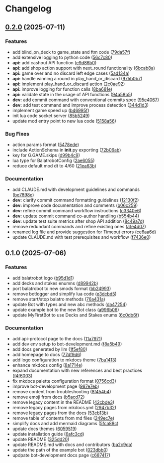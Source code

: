 # Changelog

## [0.2.0](https://github.com/S1M0N38/balatrobot/compare/v0.1.0...v0.2.0) (2025-07-11)


### Features

* add blind_on_deck to game_state and ftm code ([79da57f](https://github.com/S1M0N38/balatrobot/commit/79da57fe056186b26b7733ef18b9e1e42d4d6b9a))
* add extensive logging to python code ([56c7c80](https://github.com/S1M0N38/balatrobot/commit/56c7c80d3419d9dd11fbd5cbea513a76015c92f0))
* **api:** add cashout API function ([e9d86b0](https://github.com/S1M0N38/balatrobot/commit/e9d86b0e244f100f2ec2e9753883ec26afc3f713))
* **api:** add shop action support with next_round functionality ([6bcab8a](https://github.com/S1M0N38/balatrobot/commit/6bcab8a783ba0ecb12764d7d45a990c3f7fa7dc9))
* **api:** game over and no discard left edge cases ([5ad134a](https://github.com/S1M0N38/balatrobot/commit/5ad134afea7ec1fd30d27450bac474a69aaaa552))
* **api:** handle winning a round in play_hand_or_discard ([975b0b7](https://github.com/S1M0N38/balatrobot/commit/975b0b7da89d15239da8e8d75d3f67b77c26c5c9))
* **api:** implement play_hand_or_discard action ([2c0ae92](https://github.com/S1M0N38/balatrobot/commit/2c0ae92bc3350e7a7d6c7b15404346c55b127d1b))
* **api:** improve logging for function calls ([8ba681e](https://github.com/S1M0N38/balatrobot/commit/8ba681e69de239bb58dba581749ab052bfdca628))
* **api:** validate state in the usage of API functions ([94a58b5](https://github.com/S1M0N38/balatrobot/commit/94a58b51aba4346fef0e835bb20b14547f94afb1))
* **dev:** add commit command with conventional commits spec ([95e4067](https://github.com/S1M0N38/balatrobot/commit/95e4067f9027bb14868ebd764180e65b8e82959a))
* **dev:** add test command and improve process detection ([344d1d3](https://github.com/S1M0N38/balatrobot/commit/344d1d3edb594708fcc9b785f3a5f391d25ed145))
* implement game speed up ([b46995f](https://github.com/S1M0N38/balatrobot/commit/b46995f1b9a695ba031e1795dd7458d9796a87fc))
* init lua code socket server ([85b5249](https://github.com/S1M0N38/balatrobot/commit/85b52494a6866ff894db512261881ff07b5d7b41))
* update mod entry point to new lua code ([5158a56](https://github.com/S1M0N38/balatrobot/commit/5158a56715d7d0ed83e277fe77487976e7f6edc5))


### Bug Fixes

* action params format ([5478ede](https://github.com/S1M0N38/balatrobot/commit/5478edeab759943767f0e39ad1fb795e4e0bcfc7))
* include ActionSchema in __init__.py exporting ([72b06ab](https://github.com/S1M0N38/balatrobot/commit/72b06ab56385bf8a14fedf2b75783d59712740f4))
* key for G.GAME.skips ([d99b4c9](https://github.com/S1M0N38/balatrobot/commit/d99b4c91bf831a353b9069e251af40d52f0fba2b))
* lua type for BalatrobotConfig ([2ae6055](https://github.com/S1M0N38/balatrobot/commit/2ae605529fb1a8a0d13a93fde8585761607730e5))
* reduce default mod dt to 4/60 ([21ea63b](https://github.com/S1M0N38/balatrobot/commit/21ea63b73931a94621f65deb646d3048d07801e2))


### Documentation

* add CLAUDE.md with development guidelines and commands ([be7898e](https://github.com/S1M0N38/balatrobot/commit/be7898e1a231d762773b3f26ed6f31edd39e0c98))
* **dev:** clarify commit command formatting guidelines ([12130f2](https://github.com/S1M0N38/balatrobot/commit/12130f24c1262c4e8625d2468ea5522e46d9d351))
* **dev:** improve code documentation and comments ([b06c259](https://github.com/S1M0N38/balatrobot/commit/b06c259912b17cf246509a251f2bb7c776798804))
* **dev:** refine commit command workflow instructions ([c3340e6](https://github.com/S1M0N38/balatrobot/commit/c3340e6b00f6b29fd68993f224ff40337e2181d6))
* **dev:** update commit command co-author handling ([b554b44](https://github.com/S1M0N38/balatrobot/commit/b554b442daf3b686bbc28cfb46eed47ef1581555))
* **dev:** update test suite metrics after shop API addition ([8c49a7d](https://github.com/S1M0N38/balatrobot/commit/8c49a7d9197dcb6042de550f3ddc489f092be440))
* remove redundant commands and refine existing ones ([a1e4d07](https://github.com/S1M0N38/balatrobot/commit/a1e4d070e9279f75681a45b836679093596c893c))
* renamed log file and provide suggestion for Timeout errors ([ce6aa6d](https://github.com/S1M0N38/balatrobot/commit/ce6aa6d67fabc146a75805173a5044f776fed70c))
* update CLAUDE.md with test prerequisites and workflow ([f7436e0](https://github.com/S1M0N38/balatrobot/commit/f7436e01175c9ad22aaf95a7c86e401ec1162886))

## 0.1.0 (2025-07-06)


### Features

* add balatrobot logo ([b95d1d1](https://github.com/S1M0N38/balatrobot/commit/b95d1d1e363b55a692afe7aa1028ffd239e1143c))
* add decks and stakes enumns ([d89942b](https://github.com/S1M0N38/balatrobot/commit/d89942bbb45664eea8139dac90b93c28da0ea1e8))
* port balatrobot to new smods format ([bb24993](https://github.com/S1M0N38/balatrobot/commit/bb249932f35c3096dba2294507400db62c3c20e8))
* remove botlogger and simplify lua code ([e3dcbd5](https://github.com/S1M0N38/balatrobot/commit/e3dcbd5397934126051b851b7b4004a93b3ed852))
* remove start/stop balatro methods ([76a431a](https://github.com/S1M0N38/balatrobot/commit/76a431a56506a22ffebb119fce9d76b1c7ce66c1))
* update Bot with types and new abc methods ([da47254](https://github.com/S1M0N38/balatrobot/commit/da4725484f96d79fb8683467a8d8f0e90afceec7))
* update example bot to the new Bot class ([a996b06](https://github.com/S1M0N38/balatrobot/commit/a996b068eaa40f2dc1ec25c29f55220eb75e6d9a))
* update MyFirstBot to use Decks and Stakes enums ([6c0db6f](https://github.com/S1M0N38/balatrobot/commit/6c0db6fbeca0799249ed59c7046cbe04effd66e3))


### Documentation

* add api-protocol page to the docs ([11a7971](https://github.com/S1M0N38/balatrobot/commit/11a79715dd1a8416d80a68f0acdb1cc44203d41b))
* add dev env setup to bot-development.md ([f8a5b49](https://github.com/S1M0N38/balatrobot/commit/f8a5b4910a84a4d8a927cabe5a835d6c01a91065))
* add docs generated by llm ([1f5ef80](https://github.com/S1M0N38/balatrobot/commit/1f5ef80927858ef8a226dd233a0f0216990bf9d9))
* add homepage to docs ([77df9d6](https://github.com/S1M0N38/balatrobot/commit/77df9d636a0e99dc6de19bb06ba8002398077318))
* add logo configuration to mkdocs theme ([7ba1413](https://github.com/S1M0N38/balatrobot/commit/7ba14135b54a5c77ed3c40d12edfef2ab2925ad8))
* enhance mkdocs config ([8a1714e](https://github.com/S1M0N38/balatrobot/commit/8a1714efe5a0ed2eeb3aa96ebde617cfd24a78cb))
* expand documentation with new references and best practices ([f4f6003](https://github.com/S1M0N38/balatrobot/commit/f4f6003cd4c0d7af1aa89b67ec44ae60fe228ca4))
* fix mkdocs palette configuration format ([0756cd3](https://github.com/S1M0N38/balatrobot/commit/0756cd333861ec2d1fab71471cb9807356a64d08))
* improve bot-development page ([987e7eb](https://github.com/S1M0N38/balatrobot/commit/987e7eb0bbff3a912ccce9da250a2aab77faab90))
* remove content from troubleshooting ([8f454b4](https://github.com/S1M0N38/balatrobot/commit/8f454b4715796df9f965edc9d7687de09f1776e7))
* remove emoji from docs ([b5acd72](https://github.com/S1M0N38/balatrobot/commit/b5acd722f2ec3fe8c07fc8e498ac3429b726234f))
* remove legacy content in the README ([42cbde3](https://github.com/S1M0N38/balatrobot/commit/42cbde3b3de9c251bced3a0f92c6a29be5ca248e))
* remove legacy pages from mkdocs.yml ([2947b32](https://github.com/S1M0N38/balatrobot/commit/2947b32d7647cb71c4a742fb4a026ee705e8f4f2))
* remove legacy pages from the docs ([53cb13b](https://github.com/S1M0N38/balatrobot/commit/53cb13ba2dd033f58d267b1175a423ffc07cbf28))
* remove table of contents from md files ([249ec7e](https://github.com/S1M0N38/balatrobot/commit/249ec7e99feeff0ba3bf5228017fcd088618ea4a))
* simplify docs and add mermaid diagrams ([5fca88c](https://github.com/S1M0N38/balatrobot/commit/5fca88c9efd22c964eda1c6bb8adc9854f661ef1))
* update docs themes ([6059519](https://github.com/S1M0N38/balatrobot/commit/6059519b30849341fda3be73f960f729b5acaeb7))
* update installation guide ([6afc3cd](https://github.com/S1M0N38/balatrobot/commit/6afc3cd4235d37ead4bf4c12a3c576a985942582))
* update README ([325dd20](https://github.com/S1M0N38/balatrobot/commit/325dd205ae6a35b37c869b8c238eecf3e072c3b1))
* update README.md with docs and contributors ([ba2c9da](https://github.com/S1M0N38/balatrobot/commit/ba2c9da6a956d65aa1eef8c53af86e1c33f9686f))
* update the path of the example bot ([023dbb0](https://github.com/S1M0N38/balatrobot/commit/023dbb0a4af28e7cdf170981e3ceb0a9f4ebd1f8))
* updpate bot-development docs page ([c687417](https://github.com/S1M0N38/balatrobot/commit/c6874176334b6e50edea30b2fc08bd2270563e38))

